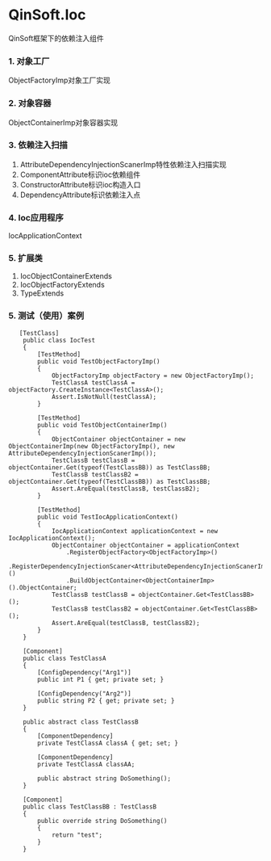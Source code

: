 # QinSoft.Ioc
QinSoft框架下的依赖注入组件


### 1. 对象工厂
ObjectFactoryImp对象工厂实现

### 2. 对象容器
ObjectContainerImp对象容器实现

### 3. 依赖注入扫描
1. AttributeDependencyInjectionScanerImp特性依赖注入扫描实现
2. ComponentAttribute标识ioc依赖组件
3. ConstructorAttribute标识ioc构造入口
4. DependencyAttribute标识依赖注入点

### 4. Ioc应用程序
IocApplicationContext

### 5. 扩展类
1. IocObjectContainerExtends
2. IocObjectFactoryExtends
3. TypeExtends

### 5. 测试（使用）案例
```
   [TestClass]
    public class IocTest
    {
        [TestMethod]
        public void TestObjectFactoryImp()
        {
            ObjectFactoryImp objectFactory = new ObjectFactoryImp();
            TestClassA testClassA = objectFactory.CreateInstance<TestClassA>();
            Assert.IsNotNull(testClassA);
        }

        [TestMethod]
        public void TestObjectContainerImp()
        {
            ObjectContainer objectContainer = new ObjectContainerImp(new ObjectFactoryImp(), new AttributeDependencyInjectionScanerImp());
            TestClassB testClassB = objectContainer.Get(typeof(TestClassBB)) as TestClassBB;
            TestClassB testClassB2 = objectContainer.Get(typeof(TestClassBB)) as TestClassBB;
            Assert.AreEqual(testClassB, testClassB2);
        }

        [TestMethod]
        public void TestIocApplicationContext()
        {
            IocApplicationContext applicationContext = new IocApplicationContext();
            ObjectContainer objectContainer = applicationContext
                .RegisterObjectFactory<ObjectFactoryImp>()
                .RegisterDependencyInjectionScaner<AttributeDependencyInjectionScanerImp>()
                .BuildObjectContainer<ObjectContainerImp>().ObjectContainer;
            TestClassB testClassB = objectContainer.Get<TestClassBB>();
            TestClassB testClassB2 = objectContainer.Get<TestClassBB>();
            Assert.AreEqual(testClassB, testClassB2);
        }
    }

    [Component]
    public class TestClassA
    {
        [ConfigDependency("Arg1")]
        public int P1 { get; private set; }

        [ConfigDependency("Arg2")]
        public string P2 { get; private set; }
    }

    public abstract class TestClassB
    {
        [ComponentDependency]
        private TestClassA classA { get; set; }

        [ComponentDependency]
        private TestClassA classAA;

        public abstract string DoSomething();
    }

    [Component]
    public class TestClassBB : TestClassB
    {
        public override string DoSomething()
        {
            return "test";
        }
    }
```